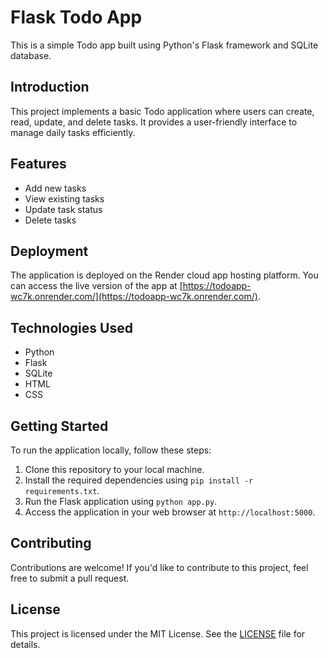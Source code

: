 # Flask Todo App

This is a simple Todo app built using Python's Flask framework and SQLite database.

## Introduction

This project implements a basic Todo application where users can create, read, update, and delete tasks. It provides a user-friendly interface to manage daily tasks efficiently.

## Features

- Add new tasks
- View existing tasks
- Update task status
- Delete tasks

## Deployment

The application is deployed on the Render cloud app hosting platform. You can access the live version of the app at [https://todoapp-wc7k.onrender.com/](https://todoapp-wc7k.onrender.com/).

## Technologies Used

- Python
- Flask
- SQLite
- HTML
- CSS

## Getting Started

To run the application locally, follow these steps:

1. Clone this repository to your local machine.
2. Install the required dependencies using `pip install -r requirements.txt`.
3. Run the Flask application using `python app.py`.
4. Access the application in your web browser at `http://localhost:5000`.

## Contributing

Contributions are welcome! If you'd like to contribute to this project, feel free to submit a pull request.

## License

This project is licensed under the MIT License. See the [LICENSE](LICENSE) file for details.

